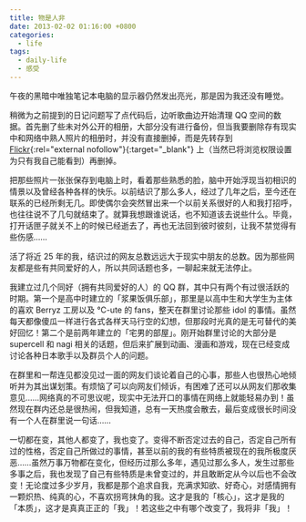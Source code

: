 ```yaml
---
title: 物是人非
date: 2013-02-02 01:16:00 +0800
categories:
  - life
tags:
  - daily-life
  - 感受
---
```

午夜的黑暗中唯独笔记本电脑的显示器仍然发出亮光，那是因为我还没有睡觉。

稍微为之前提到的日记问题写了点代码后，边听歌曲边开始清理 QQ 空间的数据。首先删了些未对外公开的相册，大部分没有进行备份，但当我要删除存有现实中和网络中熟人照片的相册时，并没有直接删掉，而是先转存到 [Flickr](http://www.flickr.com/photos/ourairyu/ "到我的 Flickr 相册查看照片"){:rel="external nofollow"}{:target="_blank"} 上（当然已将浏览权限设置为只有我自己能看到）再删掉。

把那些照片一张张保存到电脑上时，看着那些熟悉的脸，脑中开始浮现当初相识的情景以及曾经各种各样的快乐。以前结识了那么多人，经过了几年之后，至今还在联系的已经所剩无几。即使偶尔会突然冒出来一个以前关系很好的人和我打招呼，也往往说不了几句就结束了。就算我想跟谁说话，也不知道该去说些什么。毕竟，打开话匣子就关不上的时候已经逝去了，再也无法回到彼时彼刻，让我不禁觉得有些伤感……

活了将近 25 年的我，结识过的网友总数远远大于现实中朋友的总数。因为那些网友都是些有共同爱好的人，所以共同话题也多，一聊起来就无法停止。

我建立过几个同好（拥有共同爱好的人）的 QQ 群，其中只有两个有过很活跃的时期。第一个是高中时建立的「浆果饭俱乐部」，那里是以高中生和大学生为主体的喜欢 Berryz 工房以及 ℃-ute 的 fans，整天在群里讨论那些 idol 的事情。虽然每天都像傻瓜一样进行各式各样天马行空的幻想，但那段时光真的是无可替代的美好回忆！第二个是前两年建立的「宅男的部屋」。刚开始群里讨论的大部分是 supercell 和 nagi 相关的话题，但后来扩展到动画、漫画和游戏，现在已经变成讨论各种日本歌手以及群员个人的问题。

在群里和一帮连见都没见过一面的网友们谈论着自己的心事，那些人也很热心地倾听并为其出谋划策。有烦恼了可以向网友们倾诉，有困难了还可以从网友们那收集意见……网络真的不可思议呢，现实中无法开口的事情在网络上就能轻易办到！虽然现在群内还总是很热闹，但我知道，总有一天热度会散去，最后变成很长时间没有一个人在群里说一句话……

一切都在变，其他人都变了，我也变了。变得不断否定过去的自己，否定自己所有过的性格，否定自己所做过的事情，甚至以前的我的有些特质被现在的我所极度厌恶……虽然万事万物都在变化，但经历过那么多年，遇见过那么多人，发生过那些多事之后，我也发现了自己有些特质是未曾变过的，并且敢断定从今以后也不会改变！无论度过多少岁月，我都是那个追求自我，充满求知欲、好奇心，对感情拥有一颗炽热、纯真的心，不喜欢拐弯抹角的我。这才是我的「核心」，这才是我的「本质」，这才是真真正正的「我」！若这些之中有哪个改变了，我将非「我」！
